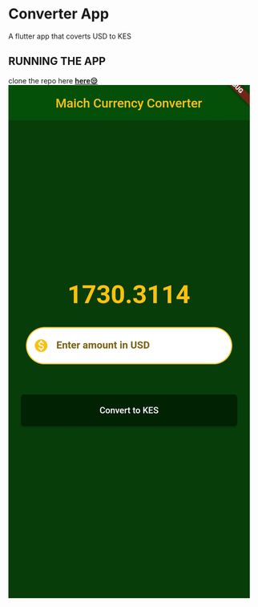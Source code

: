 # Converter App
A flutter app that coverts USD to KES
## RUNNING THE APP
clone the repo here [**here😒**](https://github.com/Muchael123/Currency_converter.git)
![Screenshot of the app.](./assets/images/Screenshot.jpg)
